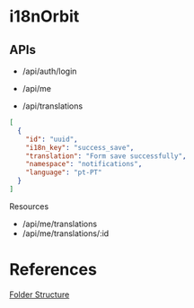 # i18nOrbit

## APIs

- /api/auth/login
- /api/me

- /api/translations

```json
[
  {
    "id": "uuid",
    "i18n_key": "success_save",
    "translation": "Form save successfully",
    "namespace": "notifications",
    "language": "pt-PT"
  }
]
```

Resources
- /api/me/translations
- /api/me/translations/:id


# References

[Folder Structure](https://docs.spring.io/spring-boot/docs/2.0.0.RELEASE/reference/html/using-boot-structuring-your-code.html)
